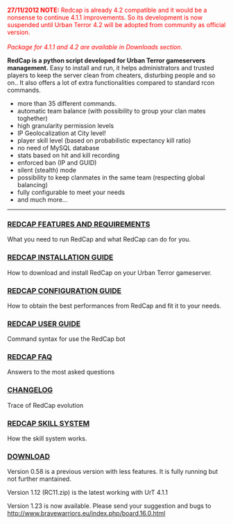 <font color='red'><b>27/11/2012 NOTE:</b> Redcap is already 4.2 compatible and it would be a nonsense to continue 4.1.1 improvements. So its development is now suspended until Urban Terror 4.2 will be adopted from community as official version.<br>
<br>
<i>Package for 4.1.1 and 4.2 are available in Downloads section.</i></font>

**RedCap is a python script developed for Urban Terror gameservers management.**
Easy to install and run, it helps administrators and trusted players to keep the server clean from cheaters, disturbing people and so on..
It also offers a lot of extra functionalities compared to standard rcon commands.
  * more than 35 different commands.
  * automatic team balance (with possibility to group your clan mates toghether)
  * high granularity permission levels
  * IP Geolocalization at City level!
  * player skill level (based on probabilistic expectancy kill ratio)
  * no need of MySQL database
  * stats based on hit and kill recording
  * enforced ban (IP and GUID)
  * silent (stealth) mode
  * possibility to keep clanmates in the same team (respecting global balancing)
  * fully configurable to meet your needs
  * and much more...

---

### [REDCAP FEATURES AND REQUIREMENTS](RedCap.md) ###
What you need to run RedCap and what RedCap can do for you.

### [REDCAP INSTALLATION GUIDE](http://code.google.com/p/redcap/wiki/Redcap_Installation_guide) ###
How to download and install RedCap on your Urban Terror gameserver.

### [REDCAP CONFIGURATION GUIDE](http://code.google.com/p/redcap/wiki/RedCap_config_file) ###
How to obtain the best performances from RedCap and fit it to your needs.

### [REDCAP USER GUIDE](http://code.google.com/p/redcap/wiki/RedCap_User_guide) ###
Command syntax for use the RedCap bot

### [REDCAP FAQ](http://code.google.com/p/redcap/wiki/FrequentlyAskedQuestions) ###
Answers to the most asked questions

### [CHANGELOG](http://code.google.com/p/redcap/wiki/Changelog?ts=1346316603&updated=Changelog) ###
Trace of RedCap evolution

### [REDCAP SKILL SYSTEM](http://code.google.com/p/redcap/wiki/RedCap_Skill) ###
How the skill system works.

### [DOWNLOAD](http://code.google.com/p/redcap/downloads/list) ###
Version 0.58 is a previous version with less features. It is fully running but not further mantained.

Version 1.12 (RC11.zip) is the latest working with UrT 4.1.1

Version 1.23 is now available. Please send your suggestion and bugs to http://www.bravewarriors.eu/index.php/board,16.0.html